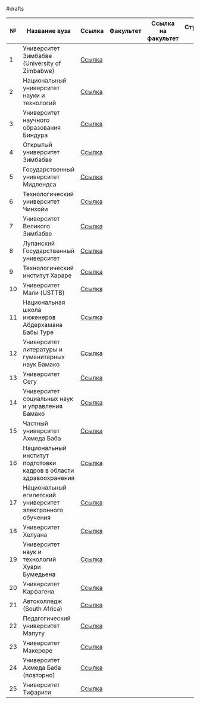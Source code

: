 #drafts

|№|Название вуза|Ссылка|Факультет|Ссылка на факультет|Студенческий портал|Ссылка на портал|Возможность регистрации|Контактный телефон|Email|Адрес|Мессенджер|Ссылка|
|---|---|---|---|---|---|---|---|---|---|---|---|---|
|1|Университет Зимбабве (University of Zimbabwe)|[Ссылка](https://www.uz.ac.zw/)|||||||||||
|2|Национальный университет науки и технологий|[Ссылка](https://www.nust.ac.zw/)|||||||||||
|3|Университет научного образования Биндура|[Ссылка](https://www.buse.ac.zw/)|||||||||||
|4|Открытый университет Зимбабве|[Ссылка](https://www.zou.ac.zw/)|||||||||||
|5|Государственный университет Мидлендса|[Ссылка](https://www.msu.ac.zw/)|||||||||||
|6|Технологический университет Чинхойи|[Ссылка](https://www.cut.ac.zw/)|||||||||||
|7|Университет Великого Зимбабве|[Ссылка](https://www.gzu.ac.zw/)|||||||||||
|8|Лупанский Государственный университет|[Ссылка](https://www.lsu.ac.zw/)|||||||||||
|9|Технологический институт Хараре|[Ссылка](https://www.hit.ac.zw/)|||||||||||
|10|Университет Мали (USTTB)|[Ссылка](https://www.usttb.edu.ml/)|||||||||||
|11|Национальная школа инженеров Абдерхамана Бабы Туре|[Ссылка](https://www.eniabt.mali/)|||||||||||
|12|Университет литературы и гуманитарных наук Бамако|[Ссылка](https://www.ulsb.ml/)|||||||||||
|13|Университет Сегу|[Ссылка](https://www.univ-segu.ml/)|||||||||||
|14|Университет социальных наук и управления Бамако|[Ссылка](https://www.ussgb.ml/)|||||||||||
|15|Частный университет Ахмеда Баба|[Ссылка](https://www.upab.ml/)|||||||||||
|16|Национальный институт подготовки кадров в области здравоохранения|[Ссылка](https://www.infss.ml/)|||||||||||
|17|Национальный египетский университет электронного обучения|[Ссылка](https://www.eelu.edu.eg/)|||||||||||
|18|Университет Хелуана|[Ссылка](https://www.helwan.edu.eg/)|||||||||||
|19|Университет наук и технологий Хуари Бумедьена|[Ссылка](https://www.usthb.dz/)|||||||||||
|20|Университет Карфагена|[Ссылка](https://www.ucar.rnu.tn/)|||||||||||
|21|Автоколледж (South Africa)|[Ссылка](https://www.autocollege.ac.za/)|||||||||||
|22|Педагогический университет Мапуту|[Ссылка](https://www.upm.ac.mz/)|||||||||||
|23|Университет Макерере|[Ссылка](https://www.mak.ac.ug/)|||||||||||
|24|Университет Ахмеда Баба (повторно)|[Ссылка](https://www.upab.ml/)|||||||||||
|25|Университет Тифарити|[Ссылка](https://www.uot.edu.dz/)|||||||||||